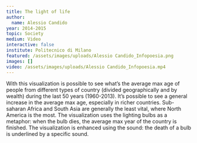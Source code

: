 ```yaml
---
title: The light of life
author:
  name: Alessio Candido
year: 2014-2015
topic: Society
medium: Video
interactive: false
institute: Politecnico di Milano
featured: /assets/images/uploads/Alessio Candido_Infopoesia.png
images: []
video: /assets/images/uploads/Alessio Candido_Infopoesia.mp4
---
```

With this visualization is possible to see what’s the average max age of people from different types of country (divided geographically and by wealth) during the last 50 years (1960-2013). It’s possible to see a general increase in the average max age, especially in richer countries. Sub-saharan Africa and South Asia are generally the least vital, where North America is the most. The visualization uses the lighting bulbs as a metaphor: when the bulb dies, the average max year of the country is finished. The visualization is enhanced using the sound: the death of a bulb is underlined by a specific sound.
